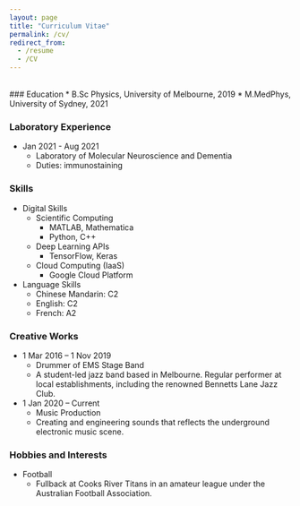 ```yaml
---
layout: page
title: "Curriculum Vitae"
permalink: /cv/
redirect_from:
  - /resume
  - /CV
---
```



<!-- <div id="adobe-dc-view" style="height: 1080px; width: 720px;"></div> -->
<!-- <script src="https://documentcloud.adobe.com/view-sdk/main.js"></script> -->
<!-- <script type="text/javascript"> -->
<!--   document.addEventListener("adobe_dc_view_sdk.ready", function(){  -->
<!--     var adobeDCView = new AdobeDC.View({clientId: "{{site.adobe-client-id}}", divId: "adobe-dc-view"}); -->
<!--     adobeDCView.previewFile({ -->
<!--       content:{location: {url: "https://www.brettyang.info/files/documents/CV_2021.pdf"}}, -->
<!--       metaData:{fileName: "CV.pdf"} -->
<!--     }, {embedMode: "SIZED_CONTAINER", showDownloadPDF: true, showPrintPDF: true}); -->
<!--   }); -->
<!-- </script> -->

<!-- <div id="adobe-dc-view" style="width: 800px;"></div> -->
<!-- <script src="https://documentcloud.adobe.com/view-sdk/main.js"></script> -->
<!-- <script type="text/javascript"> -->
<!--   document.addEventListener("adobe_dc_view_sdk.ready", function(){  -->
<!--     var adobeDCView = new AdobeDC.View({clientId: "{{site.adobe-client-id}}", divId: "adobe-dc-view"}); -->
<!--     adobeDCView.previewFile({ -->
<!--       content:{location: {url: "https://www.brettyang.info/files/documents/CV_2021.pdf"}}, -->
<!--       metaData:{fileName: "Curriculum Vitae.pdf", showPrintPDF: true, showDownloadPDF: false} -->
<!--     }, {embedMode: "IN_LINE"}); -->
<!--   }); -->
<!-- </script> -->

<br />
### Education 
 * B.Sc Physics, University of Melbourne, 2019 
 * M.MedPhys, University of Sydney, 2021 
  
### Laboratory Experience 
 * Jan 2021 - Aug 2021 
   * Laboratory of Molecular Neuroscience and Dementia 
   * Duties: immunostaining 
  
### Skills 
 * Digital Skills 
   * Scientific Computing 
     * MATLAB, Mathematica 
     * Python, C++ 
   * Deep Learning APIs 
     * TensorFlow, Keras 
   * Cloud Computing (IaaS) 
     * Google Cloud Platform 
 * Language Skills 
   * Chinese Mandarin: C2 
   * English: C2 
   * French: A2
    
### Creative Works 
 * 1 Mar 2016 – 1 Nov 2019 
   * Drummer of EMS Stage Band 
   * A student-led jazz band based in Melbourne. Regular performer at local establishments, including the renowned Bennetts Lane Jazz Club. 
 * 1 Jan 2020 – Current 
   * Music Production 
   * Creating and engineering sounds that reflects the underground electronic music scene. 
  
  
### Hobbies and Interests 
 * Football 
   * Fullback at Cooks River Titans in an amateur league under the Australian Football Association. 
